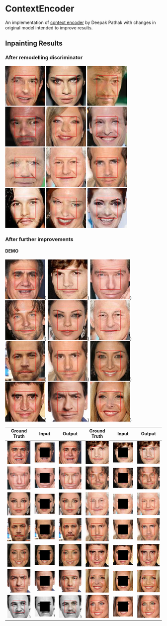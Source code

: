 # ContextEncoder
An implementation of [context encoder](http://people.eecs.berkeley.edu/~pathak/context_encoder/) by Deepak Pathak with changes in original model intended to improve results.
## Inpainting Results
### After remodelling discriminator
![](https://github.com/afrozalm/ContextEncoder/blob/master/results/122_output.jpg)
![](https://github.com/afrozalm/ContextEncoder/blob/master/results/125_output.jpg)
![](https://github.com/afrozalm/ContextEncoder/blob/master/results/126_output.jpg)
![](https://github.com/afrozalm/ContextEncoder/blob/master/results/127_output.jpg)
![](https://github.com/afrozalm/ContextEncoder/blob/master/results/128_output.jpg)
![](https://github.com/afrozalm/ContextEncoder/blob/master/results/131_output.jpg)
![](https://github.com/afrozalm/ContextEncoder/blob/master/results/133_output.jpg)
![](https://github.com/afrozalm/ContextEncoder/blob/master/results/141_output.jpg)
![](https://github.com/afrozalm/ContextEncoder/blob/master/results/143_output.jpg)
![](https://github.com/afrozalm/ContextEncoder/blob/master/results/149_output.jpg)
![](https://github.com/afrozalm/ContextEncoder/blob/master/results/152_output.jpg)
![](https://github.com/afrozalm/ContextEncoder/blob/master/results/154_output.jpg)

### After further improvements
#### DEMO
![](https://github.com/afrozalm/ContextEncoder/blob/master/results/9.gif))
![](https://github.com/afrozalm/ContextEncoder/blob/master/results/25.gif))
![](https://github.com/afrozalm/ContextEncoder/blob/master/results/34.gif))
![](https://github.com/afrozalm/ContextEncoder/blob/master/results/89.gif))
![](https://github.com/afrozalm/ContextEncoder/blob/master/results/101.gif))
![](https://github.com/afrozalm/ContextEncoder/blob/master/results/141.gif))
![](https://github.com/afrozalm/ContextEncoder/blob/master/results/142.gif))
![](https://github.com/afrozalm/ContextEncoder/blob/master/results/143.gif))
![](https://github.com/afrozalm/ContextEncoder/blob/master/results/146.gif))
![](https://github.com/afrozalm/ContextEncoder/blob/master/results/174.gif))
![](https://github.com/afrozalm/ContextEncoder/blob/master/results/186.gif))
![](https://github.com/afrozalm/ContextEncoder/blob/master/results/200.gif))

Ground Truth | Input | Output | Ground Truth | Input | Output 
------|--------------|--------|-------|--------------|--------
![](https://github.com/afrozalm/ContextEncoder/blob/master/results/9_groundTruth.jpg) |![](https://github.com/afrozalm/ContextEncoder/blob/master/results/9_input.jpg) |![](https://github.com/afrozalm/ContextEncoder/blob/master/results/9_output.jpg) |![](https://github.com/afrozalm/ContextEncoder/blob/master/results/25_groundTruth.jpg) |![](https://github.com/afrozalm/ContextEncoder/blob/master/results/25_input.jpg) |![](https://github.com/afrozalm/ContextEncoder/blob/master/results/25_output.jpg) |
![](https://github.com/afrozalm/ContextEncoder/blob/master/results/34_groundTruth.jpg) |![](https://github.com/afrozalm/ContextEncoder/blob/master/results/34_input.jpg) |![](https://github.com/afrozalm/ContextEncoder/blob/master/results/34_output.jpg) |![](https://github.com/afrozalm/ContextEncoder/blob/master/results/89_groundTruth.jpg) |![](https://github.com/afrozalm/ContextEncoder/blob/master/results/89_input.jpg) |![](https://github.com/afrozalm/ContextEncoder/blob/master/results/89_output.jpg) |
![](https://github.com/afrozalm/ContextEncoder/blob/master/results/101_groundTruth.jpg) |![](https://github.com/afrozalm/ContextEncoder/blob/master/results/101_input.jpg) |![](https://github.com/afrozalm/ContextEncoder/blob/master/results/101_output.jpg) |![](https://github.com/afrozalm/ContextEncoder/blob/master/results/141_groundTruth.jpg) |![](https://github.com/afrozalm/ContextEncoder/blob/master/results/141_input.jpg) |![](https://github.com/afrozalm/ContextEncoder/blob/master/results/141_output.jpg) |
![](https://github.com/afrozalm/ContextEncoder/blob/master/results/142_groundTruth.jpg) |![](https://github.com/afrozalm/ContextEncoder/blob/master/results/142_input.jpg) |![](https://github.com/afrozalm/ContextEncoder/blob/master/results/142_output.jpg) |![](https://github.com/afrozalm/ContextEncoder/blob/master/results/143_groundTruth.jpg) |![](https://github.com/afrozalm/ContextEncoder/blob/master/results/143_input.jpg) |![](https://github.com/afrozalm/ContextEncoder/blob/master/results/143_output.jpg) |
![](https://github.com/afrozalm/ContextEncoder/blob/master/results/146_groundTruth.jpg) |![](https://github.com/afrozalm/ContextEncoder/blob/master/results/146_input.jpg) |![](https://github.com/afrozalm/ContextEncoder/blob/master/results/146_output.jpg) |![](https://github.com/afrozalm/ContextEncoder/blob/master/results/174_groundTruth.jpg) |![](https://github.com/afrozalm/ContextEncoder/blob/master/results/174_input.jpg) |![](https://github.com/afrozalm/ContextEncoder/blob/master/results/174_output.jpg) |
![](https://github.com/afrozalm/ContextEncoder/blob/master/results/186_groundTruth.jpg) |![](https://github.com/afrozalm/ContextEncoder/blob/master/results/186_input.jpg) |![](https://github.com/afrozalm/ContextEncoder/blob/master/results/186_output.jpg) |![](https://github.com/afrozalm/ContextEncoder/blob/master/results/200_groundTruth.jpg) |![](https://github.com/afrozalm/ContextEncoder/blob/master/results/200_input.jpg) |![](https://github.com/afrozalm/ContextEncoder/blob/master/results/200_output.jpg) |
![](https://github.com/afrozalm/ContextEncoder/blob/master/results/496_groundTruth.jpg) |![](https://github.com/afrozalm/ContextEncoder/blob/master/results/496_input.jpg) |![](https://github.com/afrozalm/ContextEncoder/blob/master/results/496_output.jpg) |![](https://github.com/afrozalm/ContextEncoder/blob/master/results/490_groundTruth.jpg) |![](https://github.com/afrozalm/ContextEncoder/blob/master/results/490_input.jpg) |![](https://github.com/afrozalm/ContextEncoder/blob/master/results/490_output.jpg) |
